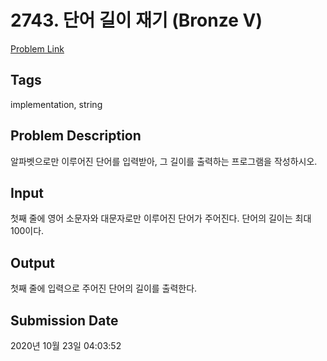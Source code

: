 # 2743. 단어 길이 재기 (Bronze V) 

[Problem Link](https://www.acmicpc.net/problem/2743) 

## Tags

implementation, string

## Problem Description

<p>알파벳으로만 이루어진 단어를 입력받아, 그 길이를 출력하는 프로그램을 작성하시오.</p>

## Input

 <p>첫째 줄에 영어 소문자와 대문자로만 이루어진 단어가 주어진다. 단어의 길이는 최대 100이다.</p>

## Output

 <p>첫째 줄에 입력으로 주어진 단어의 길이를 출력한다.</p>

## Submission Date

2020년 10월 23일 04:03:52

